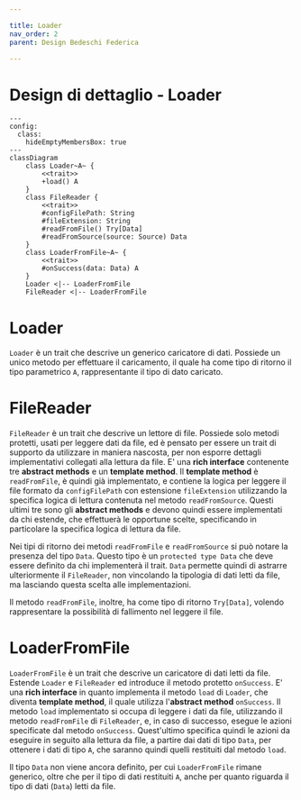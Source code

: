 ```yaml
---

title: Loader
nav_order: 2
parent: Design Bedeschi Federica

---
```


# Design di dettaglio - Loader

```mermaid
---
config:
  class:
    hideEmptyMembersBox: true
---
classDiagram
    class Loader~A~ {
        <<trait>>
        +load() A
    }
    class FileReader {
        <<trait>>
        #configFilePath: String
        #fileExtension: String
        #readFromFile() Try[Data]
        #readFromSource(source: Source) Data
    }
    class LoaderFromFile~A~ {
        <<trait>>
        #onSuccess(data: Data) A
    }
    Loader <|-- LoaderFromFile
    FileReader <|-- LoaderFromFile
```

# Loader

`Loader` è un trait che descrive un generico caricatore di dati. Possiede un unico metodo per effettuare il caricamento,
il quale ha come tipo di ritorno il tipo parametrico `A`, rappresentante il tipo di dato caricato.

# FileReader

`FileReader` è un trait che descrive un lettore di file. Possiede solo metodi protetti, usati per leggere dati da file,
ed è pensato per essere un trait di supporto da utilizzare in maniera nascosta, per non esporre dettagli implementativi
collegati alla lettura da file. E' una **rich interface** contenente tre **abstract methods** e un **template method**.
Il **template method** è `readFromFile`, è quindi già implementato, e contiene la logica per leggere il file formato da
`configFilePath` con estensione `fileExtension` utilizzando la specifica logica di lettura contenuta nel metodo
`readFromSource`. Questi ultimi tre sono gli **abstract methods** e devono quindi essere implementati da chi estende,
che effettuerà le opportune scelte, specificando in particolare la specifica logica di lettura da file.

Nei tipi di ritorno dei metodi `readFromFile` e `readFromSource` si può notare la presenza del tipo `Data`. Questo tipo
è un `protected type Data` che deve essere definito da chi implementerà il trait. `Data` permette quindi di astrarre
ulteriormente il `FileReader`, non vincolando la tipologia di dati letti da file, ma lasciando questa scelta alle
implementazioni.

Il metodo `readFromFile`, inoltre, ha come tipo di ritorno `Try[Data]`, volendo rappresentare la possibilità di
fallimento nel leggere il file.

# LoaderFromFile

`LoaderFromFile` è un trait che descrive un caricatore di dati letti da file. Estende `Loader` e `FileReader` ed
introduce il metodo protetto `onSuccess`. E' una **rich interface** in quanto implementa il metodo `load` di
`Loader`, che diventa **template method**, il quale utilizza l'**abstract method** `onSuccess`. Il metodo `load`
implementato si occupa di leggere i dati da file, utilizzando il metodo `readFromFile` di `FileReader`, e, in caso di
successo, esegue le azioni specificate dal metodo `onSuccess`. Quest'ultimo specifica quindi le azioni da eseguire in
seguito alla lettura da file, a partire dai dati di tipo `Data`, per ottenere i dati di tipo `A`, che saranno quindi
quelli restituiti dal metodo `load`.

Il tipo `Data` non viene ancora definito, per cui `LoaderFromFile` rimane generico, oltre che per il tipo di dati
restituiti `A`, anche per quanto riguarda il tipo di dati (`Data`) letti da file.